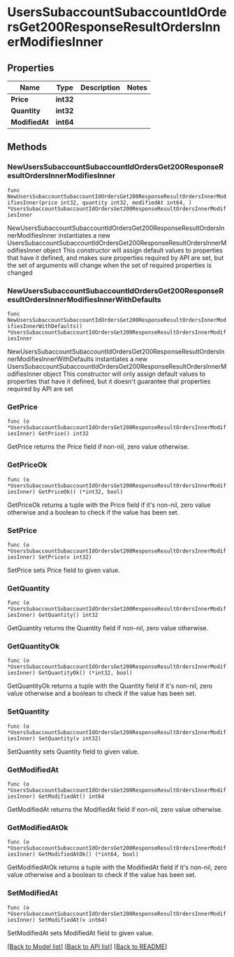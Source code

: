 # UsersSubaccountSubaccountIdOrdersGet200ResponseResultOrdersInnerModifiesInner

## Properties

Name | Type | Description | Notes
------------ | ------------- | ------------- | -------------
**Price** | **int32** |  | 
**Quantity** | **int32** |  | 
**ModifiedAt** | **int64** |  | 

## Methods

### NewUsersSubaccountSubaccountIdOrdersGet200ResponseResultOrdersInnerModifiesInner

`func NewUsersSubaccountSubaccountIdOrdersGet200ResponseResultOrdersInnerModifiesInner(price int32, quantity int32, modifiedAt int64, ) *UsersSubaccountSubaccountIdOrdersGet200ResponseResultOrdersInnerModifiesInner`

NewUsersSubaccountSubaccountIdOrdersGet200ResponseResultOrdersInnerModifiesInner instantiates a new UsersSubaccountSubaccountIdOrdersGet200ResponseResultOrdersInnerModifiesInner object
This constructor will assign default values to properties that have it defined,
and makes sure properties required by API are set, but the set of arguments
will change when the set of required properties is changed

### NewUsersSubaccountSubaccountIdOrdersGet200ResponseResultOrdersInnerModifiesInnerWithDefaults

`func NewUsersSubaccountSubaccountIdOrdersGet200ResponseResultOrdersInnerModifiesInnerWithDefaults() *UsersSubaccountSubaccountIdOrdersGet200ResponseResultOrdersInnerModifiesInner`

NewUsersSubaccountSubaccountIdOrdersGet200ResponseResultOrdersInnerModifiesInnerWithDefaults instantiates a new UsersSubaccountSubaccountIdOrdersGet200ResponseResultOrdersInnerModifiesInner object
This constructor will only assign default values to properties that have it defined,
but it doesn't guarantee that properties required by API are set

### GetPrice

`func (o *UsersSubaccountSubaccountIdOrdersGet200ResponseResultOrdersInnerModifiesInner) GetPrice() int32`

GetPrice returns the Price field if non-nil, zero value otherwise.

### GetPriceOk

`func (o *UsersSubaccountSubaccountIdOrdersGet200ResponseResultOrdersInnerModifiesInner) GetPriceOk() (*int32, bool)`

GetPriceOk returns a tuple with the Price field if it's non-nil, zero value otherwise
and a boolean to check if the value has been set.

### SetPrice

`func (o *UsersSubaccountSubaccountIdOrdersGet200ResponseResultOrdersInnerModifiesInner) SetPrice(v int32)`

SetPrice sets Price field to given value.


### GetQuantity

`func (o *UsersSubaccountSubaccountIdOrdersGet200ResponseResultOrdersInnerModifiesInner) GetQuantity() int32`

GetQuantity returns the Quantity field if non-nil, zero value otherwise.

### GetQuantityOk

`func (o *UsersSubaccountSubaccountIdOrdersGet200ResponseResultOrdersInnerModifiesInner) GetQuantityOk() (*int32, bool)`

GetQuantityOk returns a tuple with the Quantity field if it's non-nil, zero value otherwise
and a boolean to check if the value has been set.

### SetQuantity

`func (o *UsersSubaccountSubaccountIdOrdersGet200ResponseResultOrdersInnerModifiesInner) SetQuantity(v int32)`

SetQuantity sets Quantity field to given value.


### GetModifiedAt

`func (o *UsersSubaccountSubaccountIdOrdersGet200ResponseResultOrdersInnerModifiesInner) GetModifiedAt() int64`

GetModifiedAt returns the ModifiedAt field if non-nil, zero value otherwise.

### GetModifiedAtOk

`func (o *UsersSubaccountSubaccountIdOrdersGet200ResponseResultOrdersInnerModifiesInner) GetModifiedAtOk() (*int64, bool)`

GetModifiedAtOk returns a tuple with the ModifiedAt field if it's non-nil, zero value otherwise
and a boolean to check if the value has been set.

### SetModifiedAt

`func (o *UsersSubaccountSubaccountIdOrdersGet200ResponseResultOrdersInnerModifiesInner) SetModifiedAt(v int64)`

SetModifiedAt sets ModifiedAt field to given value.



[[Back to Model list]](../README.md#documentation-for-models) [[Back to API list]](../README.md#documentation-for-api-endpoints) [[Back to README]](../README.md)


